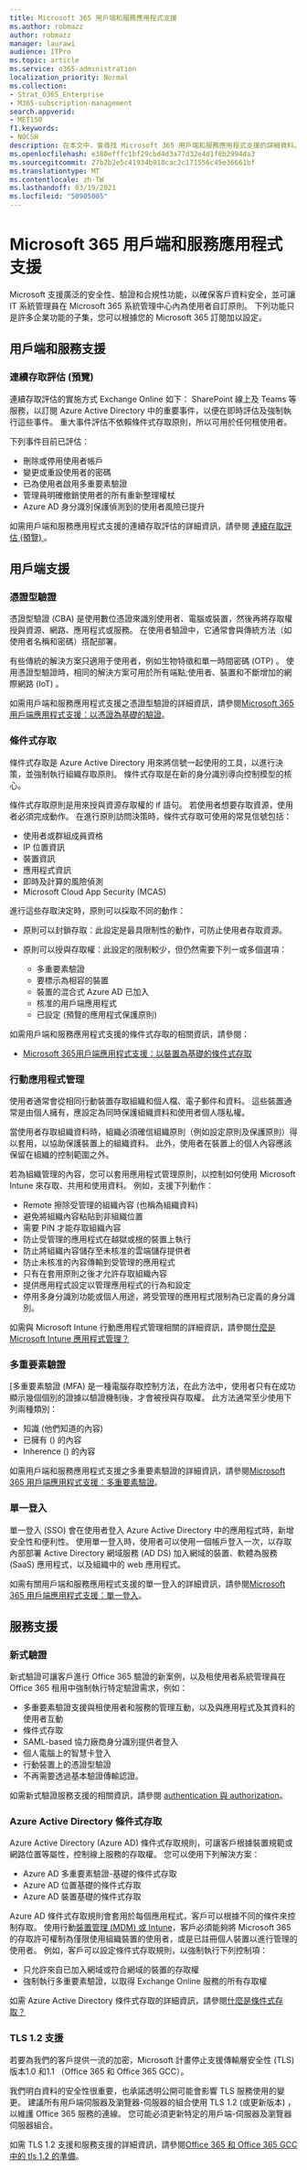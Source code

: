 ```yaml
---
title: Microsoft 365 用戶端和服務應用程式支援
ms.author: robmazz
author: robmazz
manager: laurawi
audience: ITPro
ms.topic: article
ms.service: o365-administration
localization_priority: Normal
ms.collection:
- Strat_O365_Enterprise
- M365-subscription-management
search.appverid:
- MET150
f1.keywords:
- NOCSH
description: 在本文中，會尋找 Microsoft 365 用戶端和服務應用程式支援的詳細資料。
ms.openlocfilehash: e380efffc1bf29cbd4d3a77d32e4d1f8b2994da3
ms.sourcegitcommit: 27b2b2e5c41934b918cac2c171556c45e36661bf
ms.translationtype: MT
ms.contentlocale: zh-TW
ms.lasthandoff: 03/19/2021
ms.locfileid: "50905005"
---
```

# <a name="microsoft-365-client-and-services-app-support"></a>Microsoft 365 用戶端和服務應用程式支援

Microsoft 支援廣泛的安全性、驗證和合規性功能，以確保客戶資料安全，並可讓 IT 系統管理員在 Microsoft 365 系統管理中心內為使用者自訂原則。 下列功能只是許多企業功能的子集，您可以根據您的 Microsoft 365 訂閱加以設定。

## <a name="client-and-service-support"></a>用戶端和服務支援

### <a name="continuous-access-evaluation-preview"></a>連續存取評估 (預覽) 

連續存取評估的實施方式 Exchange Online 如下： SharePoint 線上及 Teams 等服務，以訂閱 Azure Active Directory 中的重要事件，以便在即時評估及強制執行這些事件。 重大事件評估不依賴條件式存取原則，所以可用於任何租使用者。

下列事件目前已評估：

- 刪除或停用使用者帳戶
- 變更或重設使用者的密碼
- 已為使用者啟用多重要素驗證
- 管理員明確撤銷使用者的所有重新整理權杖
- Azure AD 身分識別保護偵測到的使用者風險已提升

如需用戶端和服務應用程式支援的連續存取評估的詳細資訊，請參閱 [連續存取評估 (預覽) ](/azure/active-directory/conditional-access/concept-continuous-access-evaluation)。

## <a name="client-support"></a>用戶端支援

### <a name="certificate-based-authentication"></a>憑證型驗證

憑證型驗證 (CBA) 是使用數位憑證來識別使用者、電腦或裝置，然後再將存取權授與資源、網路、應用程式或服務。 在使用者驗證中，它通常會與傳統方法（如使用者名稱和密碼）搭配部署。

有些傳統的解決方案只適用于使用者，例如生物特徵和單一時間密碼 (OTP) 。 使用憑證型驗證時，相同的解決方案可用於所有端點;使用者、裝置和不斷增加的網際網路 (IoT) 。

如需用戶端和服務應用程式支援之憑證型驗證的詳細資訊，請參閱[Microsoft 365 用戶端應用程式支援：以憑證為基礎的驗證](microsoft-365-client-support-certificate-based-authentication.md)。

### <a name="conditional-access"></a>條件式存取

條件式存取是 Azure Active Directory 用來將信號一起使用的工具，以進行決策，並強制執行組織存取原則。 條件式存取是在新的身分識別導向控制模型的核心。

條件式存取原則是用來授與資源存取權的 if 語句。 若使用者想要存取資源，使用者必須完成動作。 在進行原則訪問決策時，條件式存取可使用的常見信號包括：

- 使用者或群組成員資格
- IP 位置資訊
- 裝置資訊
- 應用程式資訊
- 即時及計算的風險偵測
- Microsoft Cloud App Security (MCAS)

進行這些存取決定時，原則可以採取不同的動作：

- 原則可以封鎖存取：此設定是最具限制性的動作，可防止使用者存取資源。
- 原則可以授與存取權：此設定的限制較少，但仍然需要下列一或多個選項：

    - 多重要素驗證
    - 要標示為相容的裝置
    - 裝置的混合式 Azure AD 已加入
    - 核准的用戶端應用程式
    - 已設定 (預覽的應用程式保護原則) 

如需用戶端和服務應用程式支援的條件式存取的相關資訊，請參閱：

- [Microsoft 365用戶端應用程式支援：以裝置為基礎的條件式存取](microsoft-365-client-support-conditional-access.md)

### <a name="mobile-application-management"></a>行動應用程式管理

使用者通常會從相同行動裝置存取組織和個人檔、電子郵件和資料。 這些裝置通常是由個人擁有，應設定為同時保護組織資料和使用者個人隱私權。

當使用者存取組織資料時，組織必須確信組織原則（例如設定原則及保護原則）得以套用，以協助保護裝置上的組織資料。 此外，使用者在裝置上的個人內容應該保留在組織的控制範圍之外。

若為組織管理的內容，您可以套用應用程式管理原則，以控制如何使用 Microsoft Intune 來存取、共用和使用資料。 例如，支援下列動作：

- Remote 擦除受管理的組織內容 (也稱為組織資料) 
- 避免將組織內容粘貼到非組織位置
- 需要 PIN 才能存取組織內容
- 防止受管理的應用程式在越獄或根的裝置上執行
- 防止將組織內容儲存至未核准的雲端儲存提供者
- 防止未核准的內容傳輸到受管理的應用程式
- 只有在套用原則之後才允許存取組織內容
- 提供應用程式設定以管理應用程式的行為和設定
- 停用多身分識別功能或個人用途，將受管理的應用程式限制為已定義的身分識別。

如需與 Microsoft Intune 行動應用程式管理相關的詳細資訊，請參閱[什麼是 Microsoft Intune 應用程式管理？](/mem/intune/apps/app-management)

### <a name="multi-factor-authentication"></a>多重要素驗證

[多重要素驗證 (MFA) 是一種電腦存取控制方法，在此方法中，使用者只有在成功顯示幾個個別的證據以驗證機制後，才會被授與存取權。 此方法通常至少使用下列兩種類別：

- 知識 (他們知道的內容) 
- 已擁有 () 的內容
- Inherence () 的內容

如需用戶端和服務應用程式支援之多重要素驗證的詳細資訊，請參閱[Microsoft 365 用戶端應用程式支援：多重要素驗證](microsoft-365-client-support-multi-factor-authentication.md)。

### <a name="single-sign-on"></a>單一登入

單一登入 (SSO) 會在使用者登入 Azure Active Directory 中的應用程式時，新增安全性和便利性。 使用單一登入時，使用者可以使用一個帳戶登入一次，以存取內部部署 Active Directory 網域服務 (AD DS) 加入網域的裝置、軟體為服務 (SaaS) 應用程式，以及組織中的 web 應用程式。

如需有關用戶端和服務應用程式支援的單一登入的詳細資訊，請參閱[Microsoft 365 用戶端應用程式支援：單一登入](microsoft-365-client-support-single-sign-on.md)。

## <a name="services-support"></a>服務支援

### <a name="modern-authentication"></a>新式驗證

新式驗證可讓客戶進行 Office 365 驗證的新案例，以及租使用者系統管理員在 Office 365 租用中強制執行特定驗證需求，例如：

- 多重要素驗證支援與租使用者和服務的管理互動，以及與應用程式及其資料的使用者互動
- 條件式存取
- SAML-based 協力廠商身分識別提供者登入
- 個人電腦上的智慧卡登入
- 行動裝置上的憑證型驗證
- 不再需要透過基本驗證傳輸認證。

如需新式驗證服務支援的相關資訊，請參閱 [authentication 與 authorization](/azure/active-directory/develop/authentication-vs-authorization)。

### <a name="azure-active-directory-conditional-access"></a>Azure Active Directory 條件式存取

Azure Active Directory (Azure AD) 條件式存取規則，可讓客戶根據裝置規範或網路位置等屬性，控制線上服務的存取權。 您可以使用下列解決方案：

- Azure AD 多重要素驗證-基礎的條件式存取
- Azure AD 位置基礎的條件式存取
- Azure AD 裝置基礎的條件式存取

Azure AD 條件式存取規則會套用於每個應用程式，客戶可以根據不同的條件來控制存取。 使用行動[裝置管理 (MDM) 或 Intune](/mem/intune/fundamentals/what-is-device-management)，客戶必須能夠將 Microsoft 365 的存取許可權制為僅限使用組織裝置的使用者，或是已註冊個人裝置以進行管理的使用者。 例如，客戶可以設定條件式存取規則，以強制執行下列控制項：

- 只允許來自已加入網域或符合網域的裝置的存取權
- 強制執行多重要素驗證，以取得 Exchange Online 服務的所有存取權

如需 Azure Active Directory 條件式存取的詳細資訊，請參閱[什麼是條件式存取？](/azure/active-directory/conditional-access/overview)

### <a name="tls-12-support"></a>TLS 1.2 支援

若要為我們的客戶提供一流的加密，Microsoft 計畫停止支援傳輸層安全性 (TLS) 版本1.0 和1.1 （Office 365 和 Office 365 GCC）。

我們明白資料的安全性很重要，也承諾透明公開可能會影響 TLS 服務使用的變更。 建議所有用戶端伺服器及瀏覽器-伺服器的組合使用 TLS 1.2 (或更新版本) ，以維護 Office 365 服務的連線。 您可能必須更新特定的用戶端-伺服器及瀏覽器伺服器組合。

如需 TLS 1.2 支援和服務支援的詳細資訊，請參閱[Office 365 和 Office 365 GCC 中的 tls 1.2 的準備](../compliance/prepare-tls-1.2-in-office-365.md)。